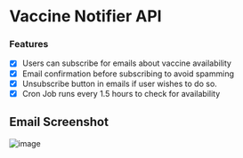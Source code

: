 # Vaccine Notifier API

### Features

- [x] Users can subscribe for emails about vaccine availability
- [x] Email confirmation before subscribing to avoid spamming
- [x] Unsubscribe button in emails if user wishes to do so.
- [x] Cron Job runs every 1.5 hours to check for availability

## Email Screenshot

![image](https://user-images.githubusercontent.com/31778302/117074717-55e59e80-ad51-11eb-9c41-4ce55dd2237e.png)
